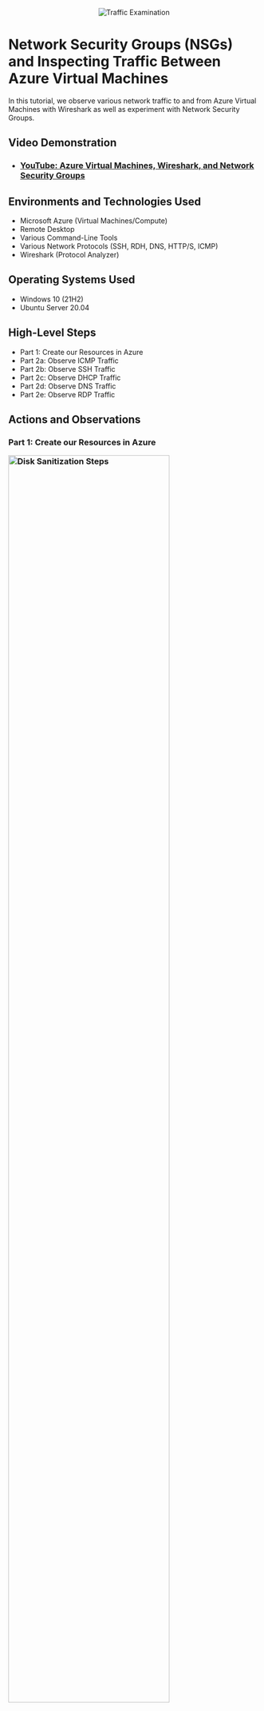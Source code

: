 <p align="center">
<img src="https://i.imgur.com/Ua7udoS.png" alt="Traffic Examination"/>
</p>

<h1>Network Security Groups (NSGs) and Inspecting Traffic Between Azure Virtual Machines</h1>
In this tutorial, we observe various network traffic to and from Azure Virtual Machines with Wireshark as well as experiment with Network Security Groups. <br />


<h2>Video Demonstration</h2>

- ### [YouTube: Azure Virtual Machines, Wireshark, and Network Security Groups](https://www.youtube.com)

<h2>Environments and Technologies Used</h2>

- Microsoft Azure (Virtual Machines/Compute)
- Remote Desktop
- Various Command-Line Tools
- Various Network Protocols (SSH, RDH, DNS, HTTP/S, ICMP)
- Wireshark (Protocol Analyzer)

<h2>Operating Systems Used </h2>

- Windows 10 (21H2)
- Ubuntu Server 20.04

<h2>High-Level Steps</h2>

- Part 1: Create our Resources in Azure
- Part 2a: Observe ICMP Traffic
- Part 2b: Observe SSH Traffic
- Part 2c: Observe DHCP Traffic
- Part 2d: Observe DNS Traffic
- Part 2e: Observe RDP Traffic

<h2>Actions and Observations</h2>
<h3>Part 1: Create our Resources in Azure </3>

<p>
<img src="https://i.imgur.com/DJmEXEB.png" height="80%" width="80%" alt="Disk Sanitization Steps"/>
</p>

- Create a Windows 10 Virtual Machine (VM)
  - While creating the VM, select the previously created Resource Group
  - While creating the VM, allow it to create a new Virtual Network (Vnet) and Subnet
  - Create a Linux (Ubuntu) VM
  - While create the VM, select the previously created Resource Group and Vnet
- Observe Your Virtual Network within Network Watcher

<br />

<h3> Part 2b Observe SSH Traffic </h3>

<p>
<img src="https://i.imgur.com/DJmEXEB.png" height="80%" width="80%" alt="Disk Sanitization Steps"/>
</p>
<p>
  To observe SSH traffic
</p>
 
- Back in Wireshark, filter for SSH traffic only
- From your Windows 10 VM, “SSH into” your Ubuntu Virtual Machine (via its private IP address)
  - open cmd or powershell
  - type ssh labuser@10.0.0.5 (this is the username for the ubuntu machine)
  - type yes to comfirm your action
  - type the password for the ubuntu machine
  - Type commands (username, pwd, etc) into the linux SSH connection and observe SSH traffic spam in WireShark
- observe the wireshark for all SSH activities in the ubuntu machine
- Exit the SSH connection by typing ‘exit’ and pressing [Enter]

<br />

<h3> Part 2c: Observe DHCP Traffic </h3>
<p>
<img src="https://i.imgur.com/DJmEXEB.png" height="80%" width="80%" alt="Disk Sanitization Steps"/>
</p>

- Back in Wireshark, filter for DHCP traffic only
- From your Windows 10 VM, attempt to issue your VM a new IP address from the command line (ipconfig /renew)
- Observe the DHCP traffic appearing in WireShark

<br />

<h3> Part 2d: Observe DNS Traffic </h3>
<p>
<img src="https://i.imgur.com/DJmEXEB.png" height="80%" width="80%" alt="Disk Sanitization Steps"/>
</p>

- Back in Wireshark, filter for DNS traffic only
- From your Windows 10 VM within a command line, use nslookup to see what google.com and disney.com’s IP addresses are
  - type nslookup www.google.com
  - nslookup www.disney.com
- Observe the DNS traffic being show in WireShark

<br />


<p>
<img src="https://i.imgur.com/DJmEXEB.png" height="80%" width="80%" alt="Disk Sanitization Steps"/>
</p>

- Back in Wireshark, filter for RDP traffic only (tcp.port == 3389)
- Oserve the immediate non-stop spam of traffic? Why do you think it’s non-stop spamming vs only showing traffic when you do an activity?
- Answer: because the RDP (protocol) is constantly showing you a live stream from one computer to another, therefor traffic is always being transmitted


<br />


